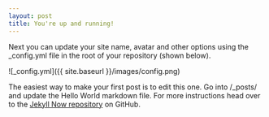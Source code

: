 ```yaml
---
layout: post
title: You're up and running!
---
```


Next you can update your site name, avatar and other options using the _config.yml file in the root of your repository (shown below).

![_config.yml]({{ site.baseurl }}/images/config.png)

The easiest way to make your first post is to edit this one. Go into /_posts/ and update the Hello World markdown file. For more instructions head over to the [Jekyll Now repository](https://github.com/barryclark/jekyll-now) on GitHub.



<div id="htmlwidget_container">
<div id="htmlwidget-2132d1186d1085c93b87" class="chorddiag html-widget" style="width:468px;height:500px;">

</div>
</div>
<script type="application/json" data-for="htmlwidget-2132d1186d1085c93b87">{"x":{"matrix":[[626,16,57,220,14,12,87,13,122,237,690,67,113,58,28,83,306,48,71,19,21,20,7,206,97,431,75,128,32],[73,383,54,151,34,52,179,126,108,148,59,124,124,53,26,317,57,31,27,39,93,67,36,89,266,459,143,145,46],[37,22,424,203,59,154,50,211,125,59,84,128,285,46,133,101,65,185,104,47,242,48,24,23,49,43,39,50,57],[228,68,206,2185,68,110,161,281,516,132,334,612,735,112,230,263,322,245,386,99,265,110,51,77,308,462,261,234,71],[4,34,49,51,390,205,193,103,32,34,27,34,60,233,135,363,10,248,67,187,125,146,178,7,48,42,31,26,166],[16,33,182,117,155,430,155,196,42,24,24,84,203,139,67,268,47,152,50,268,190,120,120,13,110,56,49,46,133],[74,107,89,157,224,165,1143,133,73,127,122,117,87,588,82,652,86,140,59,215,135,516,84,56,268,1364,65,76,526],[24,74,202,253,142,188,151,401,147,62,53,135,260,178,160,479,54,144,68,233,158,108,71,19,218,198,93,90,83],[125,83,103,432,27,71,53,123,685,144,494,162,263,119,122,191,393,134,401,49,172,64,41,69,145,217,138,145,42],[351,72,51,139,63,27,107,52,199,2319,738,73,45,58,41,99,238,34,44,18,39,67,14,453,87,856,79,123,37],[449,51,112,290,26,50,122,52,539,701,2074,116,127,81,72,147,565,75,132,54,64,79,6,594,130,853,80,146,58],[88,81,110,565,43,141,126,173,135,66,106,370,220,124,61,158,108,94,89,103,255,50,43,40,190,218,169,179,44],[83,74,239,515,70,179,59,243,309,69,101,214,798,116,393,241,246,426,314,248,288,95,61,76,162,114,91,153,86],[15,64,45,142,234,141,592,125,93,60,48,68,120,2528,328,762,53,206,94,336,139,735,338,44,199,268,58,61,768],[27,14,115,152,72,53,69,62,70,107,36,61,382,288,2347,357,51,710,355,221,106,229,158,26,20,92,11,31,161],[40,188,84,232,398,289,657,509,143,82,88,203,160,688,350,2455,64,562,186,594,268,549,349,73,355,250,121,151,754],[393,12,57,175,20,82,90,59,337,288,546,152,178,77,56,143,1634,68,165,31,95,57,5,168,72,402,44,55,44],[34,21,112,181,206,129,143,160,137,45,55,80,407,239,738,482,63,1083,485,312,168,197,122,24,40,66,57,59,136],[47,19,79,392,57,61,56,56,261,62,129,62,310,63,351,134,189,457,1690,174,95,56,79,30,29,42,57,86,76],[6,33,53,99,193,184,236,189,89,65,24,73,216,417,260,704,21,319,128,1054,155,320,275,22,124,91,33,44,274],[51,65,208,287,112,118,149,211,194,47,41,147,369,158,169,356,73,205,124,199,519,117,82,45,142,204,127,113,79],[16,53,67,129,133,118,530,104,67,55,42,66,123,847,245,511,26,165,89,296,171,2557,358,13,109,172,43,50,1214],[4,15,37,58,182,104,113,49,32,28,10,35,57,290,160,356,14,190,57,260,69,267,516,6,31,51,12,18,217],[178,32,27,81,22,20,72,20,71,700,563,56,55,42,44,79,212,36,34,21,40,34,9,571,76,660,39,63,25],[80,206,67,355,59,100,293,195,135,118,94,188,179,124,37,427,54,55,69,101,116,165,55,134,854,412,123,173,169],[399,158,54,421,128,72,1269,246,286,993,1027,209,169,582,89,568,343,70,84,142,158,323,53,696,389,1328,391,268,273],[82,99,105,181,13,48,56,91,122,112,81,131,74,62,27,88,66,37,82,28,120,20,14,58,104,388,319,196,31],[94,105,106,292,45,90,116,162,196,107,200,180,233,107,100,176,124,81,136,105,179,60,28,78,153,415,196,492,37],[19,56,48,49,182,138,528,74,28,60,60,54,82,634,118,794,28,118,59,172,82,1008,197,37,154,184,49,23,1699]],"options":{"type":"directional","width":null,"height":null,"margin":100,"showGroupnames":true,"groupNames":["ADUANA","ARENALES","AYACUCHO","CONGRESO","CORONEL DIAZ","ECUADOR","FACULTAD DE DERECHO","FACULTAD DE MEDICINA","INDEPENDENCIA","JUANA MANSO","MADERO UCA","MONTEVIDEO","ONCE","PACIFICO","PARQUE CENTENARIO","PARQUE LAS HERAS","PARQUE LEZAMA","PLAZA ALMAGRO","PLAZA BOEDO","PLAZA GUEMES","PLAZA HOUSSAY","PLAZA ITALIA","PLAZA PALERMO VIEJO","PLAZA ROMA","PLAZA VICENTE LOPEZ","RETIRO","SUIPACHA","TRIBUNALES","ZOOLOGICO"],"groupColors":["#1B9E77","#D95F02","#7570B3","#E7298A","#66A61E","#E6AB02","#A6761D","#666666"],"groupThickness":0.1,"groupPadding":0.0349065850398866,"groupnamePadding":[2,2,2,2,2,2,2,2,2,2,2,2,2,2,2,2,2,2,2,2,2,2,2,2,2,2,2,2,2],"groupnameFontsize":10,"groupedgeColor":null,"chordedgeColor":"#808080","categoryNames":null,"categorynamePadding":100,"categorynameFontsize":28,"showTicks":true,"tickInterval":1500,"ticklabelFontsize":10,"fadeLevel":0.1,"showTooltips":true,"showZeroTooltips":true,"tooltipNames":["ADUANA","ARENALES","AYACUCHO","CONGRESO","CORONEL DIAZ","ECUADOR","FACULTAD DE DERECHO","FACULTAD DE MEDICINA","INDEPENDENCIA","JUANA MANSO","MADERO UCA","MONTEVIDEO","ONCE","PACIFICO","PARQUE CENTENARIO","PARQUE LAS HERAS","PARQUE LEZAMA","PLAZA ALMAGRO","PLAZA BOEDO","PLAZA GUEMES","PLAZA HOUSSAY","PLAZA ITALIA","PLAZA PALERMO VIEJO","PLAZA ROMA","PLAZA VICENTE LOPEZ","RETIRO","SUIPACHA","TRIBUNALES","ZOOLOGICO"],"tooltipFontsize":12,"tooltipUnit":"","tooltipGroupConnector":" &#x25B6; ","precision":"null","clickAction":null}},"evals":[],"jsHooks":[]}</script>
<script type="application/htmlwidget-sizing" data-for="htmlwidget-2132d1186d1085c93b87">{"viewer":{"width":450,"height":350,"padding":0,"fill":true},"browser":{"width":468,"height":500,"padding":0,"fill":true}}</script>
</body>
</ div>